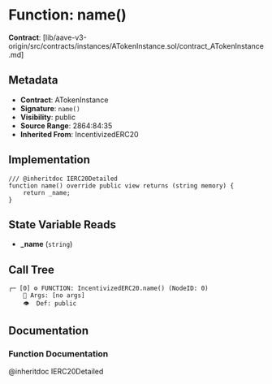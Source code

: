 # Function: name()

**Contract**: [lib/aave-v3-origin/src/contracts/instances/ATokenInstance.sol/contract_ATokenInstance.md]

## Metadata

- **Contract**: ATokenInstance
- **Signature**: `name()`
- **Visibility**: public
- **Source Range**: 2864:84:35
- **Inherited From**: IncentivizedERC20

## Implementation

```solidity
/// @inheritdoc IERC20Detailed
function name() override public view returns (string memory) {
    return _name;
}
```

## State Variable Reads

- **_name** (`string`)

## Call Tree

```
┌─ [0] ⚙️ FUNCTION: IncentivizedERC20.name() (NodeID: 0)
    💬 Args: [no args]
    👁️  Def: public
```

## Documentation

### Function Documentation

@inheritdoc IERC20Detailed
